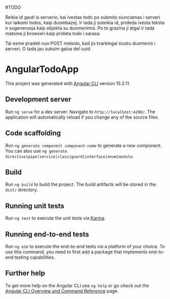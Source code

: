 #TODO

Reikia id gauti is serverio, kai ivestas todo po submito siunciamas i serveri kur laikomi todos, kaip duombazej. Ir tada ji suteikia id, prideda ivesta teksta ir sugeneruoja kaip objekta su duomenimis. Po to grazina ji atgal ir tada matome ji browseri kaip prideta todo i sarasa.

Tai esme pradeti nuo POST metodo, kad jis tvarkingai siustu duomenis i serveri. O tada jau suksim galva del uuid.

# AngularTodoApp

This project was generated with [Angular CLI](https://github.com/angular/angular-cli) version 15.2.11.

## Development server

Run `ng serve` for a dev server. Navigate to `http://localhost:4200/`. The application will automatically reload if you change any of the source files.

## Code scaffolding

Run `ng generate component component-name` to generate a new component. You can also use `ng generate directive|pipe|service|class|guard|interface|enum|module`.

## Build

Run `ng build` to build the project. The build artifacts will be stored in the `dist/` directory.

## Running unit tests

Run `ng test` to execute the unit tests via [Karma](https://karma-runner.github.io).

## Running end-to-end tests

Run `ng e2e` to execute the end-to-end tests via a platform of your choice. To use this command, you need to first add a package that implements end-to-end testing capabilities.

## Further help

To get more help on the Angular CLI use `ng help` or go check out the [Angular CLI Overview and Command Reference](https://angular.io/cli) page.
